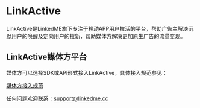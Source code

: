 # LinkActive

LinkActive是LinkedME旗下专注于移动APP用户拉活的平台，帮助广告主解决沉默用户的唤醒及定向用户的拉新，帮助媒体方解决更加原生广告的流量变现。

## LinkActive媒体方平台

媒体方可以选择SDK或API形式接入LinkActive，具体接入规范参见：

[媒体方接入规范](/standard.md)

任何问题欢迎联系：support@linkedme.cc


